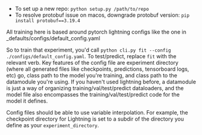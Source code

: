 - To set up a new repo: `python setup.py /path/to/repo`
- To resolve protobuf issue on macos, downgrade protobuf version: `pip install protobuf==3.19.4`


All training here is based around pytorch lightning configs like the one in _defaults/configs/default_config.yaml

So to train that experiment, you'd call `python cli.py fit --config ./configs/default_config.yaml`. To test/predict, replace `fit` with the relevant verb.  Key features of the config file are experiment directory (where all generated files like checkpoints, predictions, tensorboard logs, etc) go, class path to the model you're training,  and class path to the datamodule you're using. If you haven't used lightning before, a datamodule is just a way of organizing training/val/test/predict dataloaders, and the model file also encompasses the training/val/test/predict code for the model it defines.

Config files should be able to use variable interpolation. For example, the checkpoint directory for Lightning is set to a subdir of the directory you define as your `experiment_directory`.
